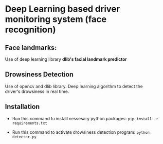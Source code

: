 # Deep Learning based driver monitoring system (face recognition)

## Face landmarks:
Use of deep learning library **dlib's facial landmark predictor**

## Drowsiness Detection
Use of opencv and dlib library.
Deep learning algorithm to detect the driver's drowsiness in real time.

## Installation
- Run this command to install nessesary python packages:
``` pip install -r requirements.txt ```

- Run this command to activate drowsiness detection program:
``` python detector.py ```